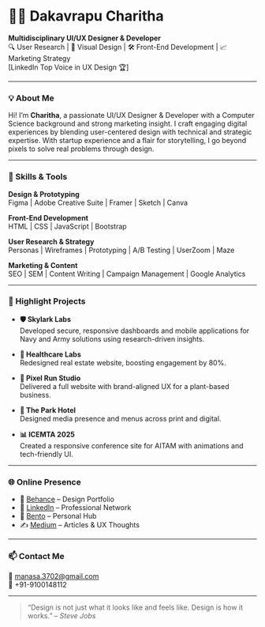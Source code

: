 # 👩‍💻 Dakavrapu Charitha

**Multidisciplinary UI/UX Designer & Developer**  
🔍 User Research | 🎨 Visual Design | 🛠 Front-End Development | 📈 Marketing Strategy  
[LinkedIn Top Voice in UX Design 🏆]  

---

### 💡 About Me

Hi! I’m **Charitha**, a passionate UI/UX Designer & Developer with a Computer Science background and strong marketing insight. I craft engaging digital experiences by blending user-centered design with technical and strategic expertise. With startup experience and a flair for storytelling, I go beyond pixels to solve real problems through design.

---

### 🔧 Skills & Tools

**Design & Prototyping**  
Figma | Adobe Creative Suite | Framer | Sketch | Canva  

**Front-End Development**  
HTML | CSS | JavaScript | Bootstrap  

**User Research & Strategy**  
Personas | Wireframes | Prototyping | A/B Testing | UserZoom | Maze  

**Marketing & Content**  
SEO | SEM | Content Writing | Campaign Management | Google Analytics  

---

### 🧠 Highlight Projects

- **🛡 Skylark Labs**  
  Developed secure, responsive dashboards and mobile applications for Navy and Army solutions using research-driven insights.

- **🏥 Healthcare Labs**  
  Redesigned real estate website, boosting engagement by 80%.

- **🌿 Pixel Run Studio**  
  Delivered a full website with brand-aligned UX for a plant-based business.

- **🎉 The Park Hotel**  
  Designed media presence and menus across print and digital.

- **📊 ICEMTA 2025**  
  Created a responsive conference site for AITAM with animations and tech-friendly UI.

---

### 🌐 Online Presence

- 🔗 [Behance](https://www.behance.net/Charitha) – Design Portfolio  
- 🔗 [LinkedIn](https://www.linkedin.com/in/charitha-dakavarapu/) – Professional Network  
- 🔗 [Bento](https://bento.me/charitha) – Personal Hub  
- ✍️ [Medium](https://medium.com/@simplescoop) – Articles & UX Thoughts  

---

### 📫 Contact Me

📧 manasa.3702@gmail.com  
📱 +91-9100148112

---

> “Design is not just what it looks like and feels like. Design is how it works.” – *Steve Jobs*
